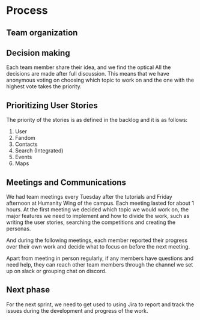 # Process

## Team organization

## Decision making

Each team member share their idea, and we find the optical All the decisions are made after full discussion. This means that we have anonymous voting on choosing which topic to work on and the one with the highest vote takes the priority.

## Prioritizing User Stories

The priority of the stories is as defined in the backlog and it is as follows:

1. User
2. Fandom
3. Contacts
4. Search (Integrated)
5. Events
6. Maps



## Meetings and Communications

We had team meetings every Tuesday after the tutorials and Friday afternoon at Humanity Wing of the campus. Each meeting lasted for about 1 hours. At the first meeting we decided which topic we would work on, the major features we need to implement and how to divide the work, such as writing the user stories, searching the competitions and creating the personas. 

And during the following meetings, each member reported their progress over their own work and decide what to focus on before the next meeting. 

Apart from meeting in person regularly, if any members have questions and need help, they can reach other team members through the channel we set up on slack or grouping chat on discord. 


## Next phase

For the next sprint, we need to get used to using Jira to report and track the issues during the development and progress of the work.